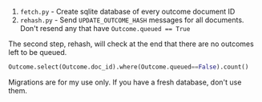 1. `fetch.py` - Create sqlite database of every outcome document ID
2. `rehash.py` - Send `UPDATE_OUTCOME_HASH` messages for all documents. Don't resend any that have `Outcome.queued == True`

The second step, rehash, will check at the end that there are no outcomes left to be queued.
```python
Outcome.select(Outcome.doc_id).where(Outcome.queued==False).count()
```

Migrations are for my use only. If you have a fresh database, don't use them.
